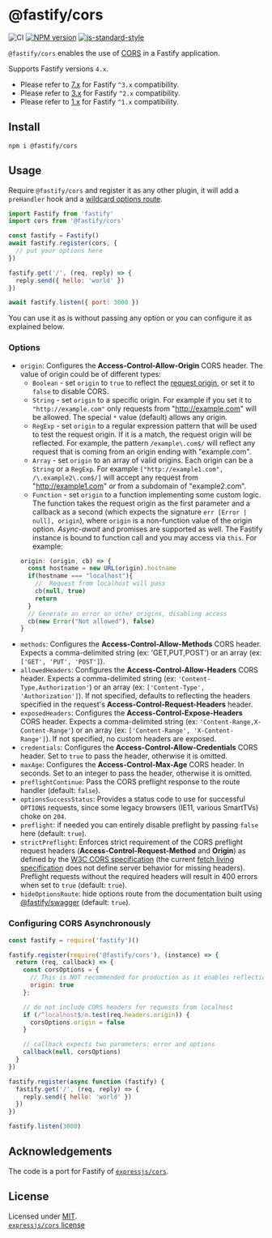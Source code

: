 # @fastify/cors

![CI](https://github.com/fastify/fastify-cors/workflows/CI/badge.svg)
[![NPM version](https://img.shields.io/npm/v/@fastify/cors.svg?style=flat)](https://www.npmjs.com/package/@fastify/cors)
[![js-standard-style](https://img.shields.io/badge/code%20style-standard-brightgreen.svg?style=flat)](https://standardjs.com/)


`@fastify/cors` enables the use of [CORS](https://en.wikipedia.org/wiki/Cross-origin_resource_sharing) in a Fastify application.

Supports Fastify versions `4.x`.

- Please refer to [7.x](https://github.com/fastify/fastify-cors/tree/v7.0.0) for Fastify `^3.x` compatibility.
- Please refer to [3.x](https://github.com/fastify/fastify-cors/tree/3.x) for Fastify `^2.x` compatibility.
- Please refer to [1.x](https://github.com/fastify/fastify-cors/tree/v1.0.0) for Fastify `^1.x` compatibility.

## Install
```
npm i @fastify/cors
```

## Usage
Require `@fastify/cors` and register it as any other plugin, it will add a `preHandler` hook and a [wildcard options route](https://github.com/fastify/fastify/issues/326#issuecomment-411360862).
```js
import Fastify from 'fastify'
import cors from '@fastify/cors'

const fastify = Fastify()
await fastify.register(cors, { 
  // put your options here
})

fastify.get('/', (req, reply) => {
  reply.send({ hello: 'world' })
})

await fastify.listen({ port: 3000 })
```
You can use it as is without passing any option or you can configure it as explained below.
### Options
* `origin`: Configures the **Access-Control-Allow-Origin** CORS header. The value of origin could be of different types:
  - `Boolean` - set `origin` to `true` to reflect the [request origin](http://tools.ietf.org/html/draft-abarth-origin-09), or set it to `false` to disable CORS.
  - `String` - set `origin` to a specific origin. For example if you set it to `"http://example.com"` only requests from "http://example.com" will be allowed. The special `*` value (default) allows any origin.
  - `RegExp` - set `origin` to a regular expression pattern that will be used to test the request origin. If it is a match, the request origin will be reflected. For example, the pattern `/example\.com$/` will reflect any request that is coming from an origin ending with "example.com".
  - `Array` - set `origin` to an array of valid origins. Each origin can be a `String` or a `RegExp`. For example `["http://example1.com", /\.example2\.com$/]` will accept any request from "http://example1.com" or from a subdomain of "example2.com".
  - `Function` - set `origin` to a function implementing some custom logic. The function takes the request origin as the first parameter and a callback as a second (which expects the signature `err [Error | null], origin`), where `origin` is a non-function value of the origin option. *Async-await* and promises are supported as well. The Fastify instance is bound to function call and you may access via `this`. For example: 
  ```js
  origin: (origin, cb) => {
    const hostname = new URL(origin).hostname
    if(hostname === "localhost"){
      //  Request from localhost will pass
      cb(null, true)
      return
    }
    // Generate an error on other origins, disabling access
    cb(new Error("Not allowed"), false)
  }
  ```
* `methods`: Configures the **Access-Control-Allow-Methods** CORS header. Expects a comma-delimited string (ex: 'GET,PUT,POST') or an array (ex: `['GET', 'PUT', 'POST']`).
* `allowedHeaders`: Configures the **Access-Control-Allow-Headers** CORS header. Expects a comma-delimited string (ex: `'Content-Type,Authorization'`) or an array (ex: `['Content-Type', 'Authorization']`). If not specified, defaults to reflecting the headers specified in the request's **Access-Control-Request-Headers** header.
* `exposedHeaders`: Configures the **Access-Control-Expose-Headers** CORS header. Expects a comma-delimited string (ex: `'Content-Range,X-Content-Range'`) or an array (ex: `['Content-Range', 'X-Content-Range']`). If not specified, no custom headers are exposed.
* `credentials`: Configures the **Access-Control-Allow-Credentials** CORS header. Set to `true` to pass the header, otherwise it is omitted.
* `maxAge`: Configures the **Access-Control-Max-Age** CORS header. In seconds. Set to an integer to pass the header, otherwise it is omitted.
* `preflightContinue`: Pass the CORS preflight response to the route handler (default: `false`).
* `optionsSuccessStatus`: Provides a status code to use for successful `OPTIONS` requests, since some legacy browsers (IE11, various SmartTVs) choke on `204`.
* `preflight`: if needed you can entirely disable preflight by passing `false` here (default: `true`).
* `strictPreflight`: Enforces strict requirement of the CORS preflight request headers (**Access-Control-Request-Method** and **Origin**) as defined by the [W3C CORS specification](https://www.w3.org/TR/2020/SPSD-cors-20200602/#resource-preflight-requests) (the current [fetch living specification](https://fetch.spec.whatwg.org/) does not define server behavior for missing headers). Preflight requests without the required headers will result in 400 errors when set to `true` (default: `true`).
* `hideOptionsRoute`: hide options route from the documentation built using [@fastify/swagger](https://github.com/fastify/fastify-swagger) (default: `true`).

### Configuring CORS Asynchronously

```js
const fastify = require('fastify')()

fastify.register(require('@fastify/cors'), (instance) => {
  return (req, callback) => {
    const corsOptions = {
      // This is NOT recommended for production as it enables reflection exploits
      origin: true
    };

    // do not include CORS headers for requests from localhost
    if (/^localhost$/m.test(req.headers.origin)) {
      corsOptions.origin = false
    }

    // callback expects two parameters: error and options
    callback(null, corsOptions)
  }
})

fastify.register(async function (fastify) {
  fastify.get('/', (req, reply) => {
    reply.send({ hello: 'world' })
  })
})

fastify.listen(3000)
```

## Acknowledgements

The code is a port for Fastify of [`expressjs/cors`](https://github.com/expressjs/cors).

## License

Licensed under [MIT](./LICENSE).<br/>
[`expressjs/cors` license](https://github.com/expressjs/cors/blob/master/LICENSE)

